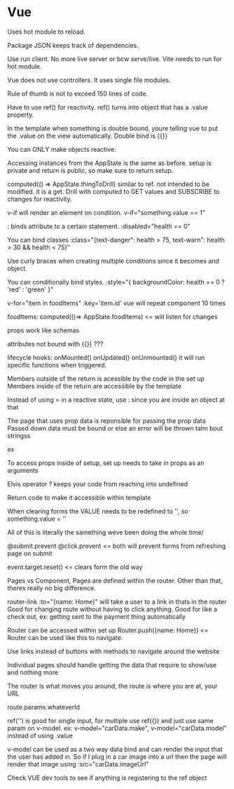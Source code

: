 # Vue

Uses hot module to reload.

Package JSON keeps track of dependencies.

Use run client. No more live server or bcw serve/live. 
Vite needs to run for hot module.

Vue does not use controllers. It uses single file modules.

Rule of thumb is not to exceed 150 lines of code.

Have to use ref() for reactivity. ref() turns into object that has a .value property.

In the template when something is double bound, youre telling vue to put the .value on the view automatically. Double bind is {{}}

You can ONLY make objects reactive.

Accessing instances from the AppState is the same as before.
setup is private and return is public, so make sure to return setup.

computed(() => AppState.thingToDrill) similar to ref. not intended to be modified. it is a get. 
Drill with computed to GET values and SUBSCRIBE to changes for reactivity.

v-if will render an element on condition. v-if="something.value == 1"

: binds attribute to a certain statement. :disabled="health == 0"

You can bind classes 
        :class="{text-danger": health > 75,
        text-warn": health > 30 && health < 75}"

Use curly braces when creating multiple conditions since it becomes and object.

You can conditionally bind styles. 
:style="{
    backgroundColor: health == 0 ? 'red' : 'green'
}"

v-for="item in foodItems" :key='item.id' vue will repeat component 10 times

foodItems: computed(()=> AppState.foodItems) <= will listen for changes

props work like schemas

attributes not bound with {{}} ???

lifecycle hooks:
onMounted()
onUpdated()
onUnmounted()
it will run specific functions when triggered.

Members outside of the return is acessible by the code in the set up
Members inside of the return are accessible by the template

Instead of using = in a reactive state, use : since you are inside an object at that 

The page that uses prop data is reponsible for passing the prop data
Passed down data must be bound or else an error will be thrown talm bout stringss

ex <MovieCard :move="Movie"/>

To access props inside of setup, set up needs to take in props as an arguments

Elvis operator ? keeps your code from reaching into undefined

Return code to make it accessible within template

When clearing forms the VALUE needs to be redefined to '', so something.value = ''

All of this is literally the samething weve been doing the whole time/

@submit.prevent
@click.prevent    <= both will prevent forms from refreshing page on submit

event.target.reset() <= clears form the old way

Pages vs Component, Pages are defined within the router. Other than that, theres really no big difference.

router-link :to="{name: Home}" will take a user to a link in thats in the router
Good for changing route without having to click anything. Good for like a check out, ex: getting sent to the payment thing automatically

Router can be accessed within set up
Router.push({name: Home}) <= Router can be used like this to navigate. 

Use links instead of buttons with methods to navigate around the website

Individual pages should handle getting the data that require to show/use and nothing more

The router is what moves you around, the route is where you are at, your URL

route.params.whateverId

ref('') is good for single input, for multiple use ref({}) and just use same param on v-model. ex: v-model="carData.make", v-model="carData.model" instead of using .value

v-model can be used as a two way data bind and can render the input that the user has added in. So if I plug in a car image into a url then the page will render that image using :src="carData.imageUrl"

Check VUE dev tools to see if anything is registering to the ref object